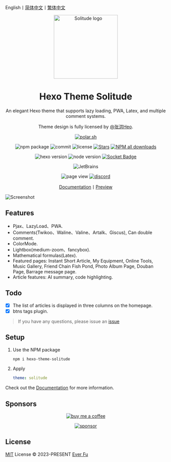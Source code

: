 English丨[简体中文](README_zh-Hans)丨[繁体中文](README_zh-Hant.md)

<div align="center">

   <img src=".github/persona.avif" alt="Solitude logo" height="200">

   <h1>Hexo Theme Solitude</h1>

   An elegant Hexo theme that supports lazy loading, PWA, Latex, and multiple comment systems.

   Theme design is fully licensed by [@张洪Heo](https://github.com/zhheo).

[![polar.sh](https://polar.sh/embed/seeks-funding-shield.svg?org=everfu)](https://polar.sh/everfu)

![npm package](https://img.shields.io/npm/v/hexo-theme-solitude?logo=npm)
![commit](https://img.shields.io/github/commit-activity/w/everfu/hexo-theme-solitude/dev)
![license](https://img.shields.io/github/license/everfu/hexo-theme-solitude?color=FF5531)
[![Stars](https://img.shields.io/github/stars/everfu/hexo-theme-solitude)](https://github.com/everfu/hexo-theme-solitude/stargazers)
[![NPM all downloads](https://img.shields.io/npm/dy/hexo-theme-solitude?color=white)](https://www.npmjs.com/package/hexo-theme-solitude)

![hexo version](https://img.shields.io/badge/hexo-7.0.0+-blue?logo=hexo&logoColor=white)
![node version](https://img.shields.io/badge/node-14.0.0+-white?logo=node.js&logoColor=white)
[![Socket Badge](https://socket.dev/api/badge/npm/package/hexo-theme-solitude/)](https://socket.dev/npm/package/hexo-theme-solitude/overview)

![JetBrains](https://img.shields.io/badge/jetbrains-support-black?logo=jetbrains)

![page view](https://komarev.com/ghpvc/?username=hexo-theme-solitude&abbreviated=true&base=12345)
[![discord](https://img.shields.io/discord/1266610921942548553?style=flat&logo=discord&label=discord)](https://discord.gg/HZXAnK4Sut)

[Documentation](https://solitude.js.org/)丨[Preview](https://everfu.github.io/Solitude/)

</div>

![Screenshot](.github/screenshot.avif)

## Features

- Pjax、LazyLoad、PWA.
- Comments(Twikoo、Waline、Valine、Artalk、Giscus), Can double comment.
- ColorMode.
- Lightbox(medium-zoom、fancybox).
- Mathematical formulas(Latex).
- Featured pages: Instant Short Article, My Equipment, Online Tools, Music Gallery, Friend Chain Fish Pond, Photo Album Page, Douban Page, Barrage message page.
- Article features: AI summary, code highlighting.

## Todo

- [x] The list of articles is displayed in three columns on the homepage.
- [x] btns tags plugin.

> If you have any questions, please issue an [issue](https://github.com/everfu/hexo-theme-solitude/issues)

## Setup

1. Use the NPM package
      ```bash
      npm i hexo-theme-solitude
      ```
2. Apply
      ```yaml
      theme: solitude
      ```

Check out the [Documentation](https://solitude.js.org/) for more information.

## Sponsors

<div align="center">

[![buy me a coffee](https://img.shields.io/badge/buy%20me%20a%20coffee-support-FFDD00?logo=buy-me-a-coffee&logoColor=yellow)](https://ko-fi.com/everfu)

</div>

<p align="center">
  <a href="https://cdn.jsdelivr.net/gh/efuo/static/sponsors.svg">
    <img src='https://cdn.jsdelivr.net/gh/efuo/static/sponsors.svg' alt="sponsor"/>
  </a>
</p>

## License

[MIT](./LICENSE) License &copy; 2023-PRESENT [Ever Fu](https://github.com/everfu)